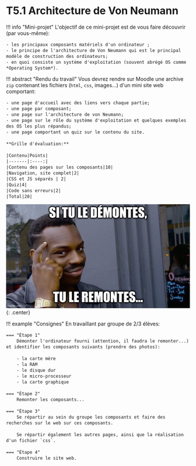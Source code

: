 # T5.1 Architecture de Von Neumann 

!!! info "Mini-projet"
    L'objectif de ce mini-projet est de vous faire découvrir (par vous-même):
    
    - les principaux composants matériels d'un ordinateur ;
    - le principe de l'architecture de Von Neumann qui est le principal modèle de construction des ordinateurs;
    - en quoi consiste un système d'exploitation (souvent abrégé OS comme *Operating System*).

!!! abstract "Rendu du travail"
    Vous devrez rendre sur Moodle une archive `zip` contenant les fichiers (`html`, `css`, images...) d'un mini site web comportant:

    - une page d'accueil avec des liens vers chaque partie;
    - une page par composant;
    - une page sur l'architecture de von Neumann;
    - une page sur le rôle du système d'exploitation et quelques exemples des OS les plus répandus;
    - une page comportant un quiz sur le contenu du site.

    **Grille d'évaluation:**

    |Contenu|Points|
    |-------|:----:|
    |Contenu des pages sur les composants|10|
    |Navigation, site complet|2|
    |CSS et JS séparés | 2|
    |Quiz|4|
    |Code sans erreurs|2|
    |Total|20|

![](../images/meme_demontes.jpg){: .center} 

!!! example "Consignes"
    En travaillant par groupe de 2/3 élèves:

    === "Étape 1"
        Démonter l'ordinateur fourni (attention, il faudra le remonter...) et identifier les composants suivants (prendre des photos):

        - la carte mère
        - la RAM
        - le disque dur
        - le micro-processeur
        - la carte graphique

    === "Étape 2"
        Remonter les composants...

    === "Étape 3"
        Se répartir au sein du groupe les composants et faire des recherches sur le web sur ces composants.

        Se répartir également les autres pages, ainsi que la réalisation d'un fichier `css`.
    
    === "Étape 4"
        Construire le site web.

